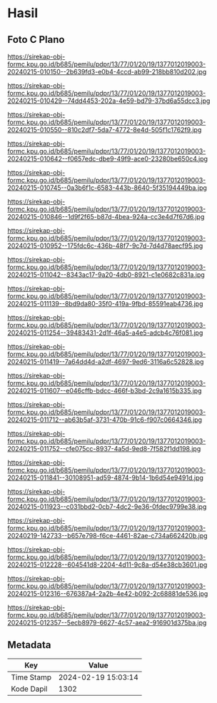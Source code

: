 # Hasil

## Foto C Plano

https://sirekap-obj-formc.kpu.go.id/b685/pemilu/pdpr/13/77/01/20/19/1377012019003-20240215-010150--2b639fd3-e0b4-4ccd-ab99-218bb810d202.jpg

https://sirekap-obj-formc.kpu.go.id/b685/pemilu/pdpr/13/77/01/20/19/1377012019003-20240215-010429--74dd4453-202a-4e59-bd79-37bd6a55dcc3.jpg

https://sirekap-obj-formc.kpu.go.id/b685/pemilu/pdpr/13/77/01/20/19/1377012019003-20240215-010550--810c2df7-5da7-4772-8e4d-505f1c1762f9.jpg

https://sirekap-obj-formc.kpu.go.id/b685/pemilu/pdpr/13/77/01/20/19/1377012019003-20240215-010642--f0657edc-dbe9-49f9-ace0-23280be650c4.jpg

https://sirekap-obj-formc.kpu.go.id/b685/pemilu/pdpr/13/77/01/20/19/1377012019003-20240215-010745--0a3b6f1c-6583-443b-8640-5f35194449ba.jpg

https://sirekap-obj-formc.kpu.go.id/b685/pemilu/pdpr/13/77/01/20/19/1377012019003-20240215-010846--1d9f2f65-b87d-4bea-924a-cc3e4d7f67d6.jpg

https://sirekap-obj-formc.kpu.go.id/b685/pemilu/pdpr/13/77/01/20/19/1377012019003-20240215-010952--175fdc6c-436b-48f7-9c7d-7d4d78aecf95.jpg

https://sirekap-obj-formc.kpu.go.id/b685/pemilu/pdpr/13/77/01/20/19/1377012019003-20240215-011042--8343ac17-9a20-4db0-8921-c1e0682c831a.jpg

https://sirekap-obj-formc.kpu.go.id/b685/pemilu/pdpr/13/77/01/20/19/1377012019003-20240215-011139--8bd9da80-35f0-419a-9fbd-85591eab4736.jpg

https://sirekap-obj-formc.kpu.go.id/b685/pemilu/pdpr/13/77/01/20/19/1377012019003-20240215-011254--39483431-2d1f-46a5-a4e5-adcb4c76f081.jpg

https://sirekap-obj-formc.kpu.go.id/b685/pemilu/pdpr/13/77/01/20/19/1377012019003-20240215-011419--7a64dd4d-a2df-4697-9ed6-3116a6c52828.jpg

https://sirekap-obj-formc.kpu.go.id/b685/pemilu/pdpr/13/77/01/20/19/1377012019003-20240215-011607--e046cffb-bdcc-466f-b3bd-2c9a1615b335.jpg

https://sirekap-obj-formc.kpu.go.id/b685/pemilu/pdpr/13/77/01/20/19/1377012019003-20240215-011712--ab63b5af-3731-470b-91c6-f907c0664346.jpg

https://sirekap-obj-formc.kpu.go.id/b685/pemilu/pdpr/13/77/01/20/19/1377012019003-20240215-011752--cfe075cc-8937-4a5d-9ed8-7f582f1dd198.jpg

https://sirekap-obj-formc.kpu.go.id/b685/pemilu/pdpr/13/77/01/20/19/1377012019003-20240215-011841--30108951-ad59-4874-9b14-1b6d54e9491d.jpg

https://sirekap-obj-formc.kpu.go.id/b685/pemilu/pdpr/13/77/01/20/19/1377012019003-20240215-011923--c031bbd2-0cb7-4dc2-9e36-0fdec9799e38.jpg

https://sirekap-obj-formc.kpu.go.id/b685/pemilu/pdpr/13/77/01/20/19/1377012019003-20240219-142733--b657e798-f6ce-4461-82ae-c734a662420b.jpg

https://sirekap-obj-formc.kpu.go.id/b685/pemilu/pdpr/13/77/01/20/19/1377012019003-20240215-012228--604541d8-2204-4d11-9c8a-d54e38cb3601.jpg

https://sirekap-obj-formc.kpu.go.id/b685/pemilu/pdpr/13/77/01/20/19/1377012019003-20240215-012316--676387a4-2a2b-4e42-b092-2c68881de536.jpg

https://sirekap-obj-formc.kpu.go.id/b685/pemilu/pdpr/13/77/01/20/19/1377012019003-20240215-012357--5ecb8979-6627-4c57-aea2-916901d375ba.jpg


## Metadata

| Key        | Value               |
| ---------- | ------------------- |
| Time Stamp | 2024-02-19 15:03:14 |
| Kode Dapil | 1302                |



